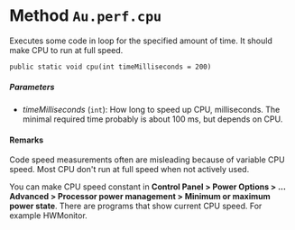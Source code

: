 # Method `Au.perf.cpu`

Executes some code in loop for the specified amount of time. It should make CPU to run at full speed.

```
public static void cpu(int timeMilliseconds = 200)
```

##### Parameters

- *timeMilliseconds*  (`int`):
    How long to speed up CPU, milliseconds. The minimal required time probably is about 100 ms, but depends on CPU.

#### Remarks

Code speed measurements often are misleading because of variable CPU speed. Most CPU don't run at full speed when not actively used.

You can make CPU speed constant in **Control Panel > Power Options > ... Advanced > Processor power management > Minimum or maximum power state**. There are programs that show current CPU speed. For example HWMonitor.